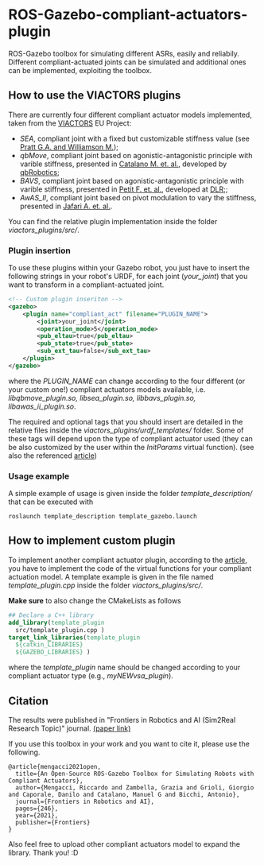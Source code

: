 # ROS-Gazebo-compliant-actuators-plugin
ROS-Gazebo toolbox for simulating different ASRs, easily and reliabily.
Different compliant-actuated joints can be simulated and additional ones can be implemented, exploiting the toolbox.

## How to use the VIACTORS plugins
There are currently four different compliant actuator models implemented, taken from the [VIACTORS](https://viactors.org/) EU Project:
- *SEA*, compliant joint with a fixed but customizable stiffness value (see [Pratt G.A. and Williamson M.](http://www.cs.cmu.edu/~cga/legs/jh1c.pdf));
- *qbMove*, compliant joint based on agonistic-antagonistic principle with varible stiffness, presented in [Catalano M. et. al.](https://ieeexplore.ieee.org/stamp/stamp.jsp?arnumber=5980457), developed by [qbRobotics](https://qbrobotics.com/);
- *BAVS*, compliant joint based on agonistic-antagonistic principle with varible stiffness, presented in [Petit F. et. al.](https://ieeexplore.ieee.org/stamp/stamp.jsp?tp=&arnumber=6824187), developed at [DLR](https://www.dlr.de/rm/en/desktopdefault.aspx/tabid-11666/8995_read-16713/);;
- *AwAS_II*, compliant joint based on pivot modulation to vary the stiffness, presented in [Jafari A. et. al.](https://ieeexplore.ieee.org/stamp/stamp.jsp?arnumber=5979994).

You can find the relative plugin implementation inside the folder  *viactors_plugins/src/*.

### Plugin insertion
To use these plugins within your Gazebo robot, you just have to insert the following strings in your robot's URDF, for each joint (*your_joint*) that you want to transform in a compliant-actuated joint.
```xml
<!-- Custom plugin inseriton -->
<gazebo>
    <plugin name="compliant_act" filename="PLUGIN_NAME">
        <joint>your_joint</joint>
        <operation_mode>5</operation_mode>
        <pub_eltau>true</pub_eltau>
        <pub_state>true</pub_state>
        <sub_ext_tau>false</sub_ext_tau>
    </plugin>
</gazebo>
```
where the *PLUGIN_NAME* can change according to the four different (or your custom one!) compliant actuators models available, i.e. *libqbmove_plugin.so, libsea_plugin.so, libbavs_plugin.so, libawas_ii_plugin.so*.

The required and optional tags that you should insert are detailed in the relative files inside the *viactors_plugins/urdf_templates/* folder. 
Some of these tags will depend upon the type of compliant actuator used (they can be also customized by the user within the *InitParams* virtual function). (see also the referenced [article](https://www.frontiersin.org/articles/10.3389/frobt.2021.713083/full?&field=&journalName=Frontiers_in_Robotics_and_AI&id=713083))

### Usage example
A simple example of usage is given inside the folder *template_description/* that can be executed with 
```launch
roslaunch template_description template_gazebo.launch
```

## How to implement custom plugin
To implement another compliant actuator plugin, according to the [article](https://www.frontiersin.org/articles/10.3389/frobt.2021.713083/full?&field=&journalName=Frontiers_in_Robotics_and_AI&id=713083), you have to implement the code of the virtual functions for your compliant actuation model.
A template example is given in the file named *template_plugin.cpp* inside the folder  *viactors_plugins/src/*.

**Make sure** to also change the CMakeLists as follows
```cmake
## Declare a C++ library
add_library(template_plugin 
  src/template_plugin.cpp )
target_link_libraries(template_plugin 
  ${catkin_LIBRARIES}  
  ${GAZEBO_LIBRARIES} )
```
where the *template_plugin* name should be changed according to your compliant actuator type (e.g., *myNEWvsa_plugin*).

## Citation
The results were published in "Frontiers in Robotics and AI (Sim2Real Research Topic)" journal. [(paper link)](https://www.frontiersin.org/articles/10.3389/frobt.2021.713083/full?&field=&journalName=Frontiers_in_Robotics_and_AI&id=713083)

If you use this toolbox in your work and you want to cite it, please use the following.
```
@article{mengacci2021open,
  title={An Open-Source ROS-Gazebo Toolbox for Simulating Robots with Compliant Actuators},
  author={Mengacci, Riccardo and Zambella, Grazia and Grioli, Giorgio and Caporale, Danilo and Catalano, Manuel G and Bicchi, Antonio},
  journal={Frontiers in Robotics and AI},
  pages={246},
  year={2021},
  publisher={Frontiers}
}
```

Also feel free to upload other compliant actuators model to expand the library.
Thank you! :D




